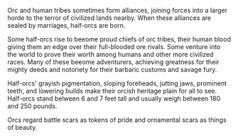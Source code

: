 Orc and human tribes sometimes form
alliances, joining forces into a larger horde to the terror
of civilized lands nearby. When these alliances are
sealed by marriages, half-orcs are born. 

Some half-orcs
rise to beeome proud chiefs of orc tribes, their human
blood giving them an edge over their full-blooded ore
rivaIs. Some venture into the world to prove their worth
among humans and other more civilized races. Many of
these beeome adventurers, achieving greatness for their
mighty deeds and notoriety for their barbaric customs
and savage fury.

Half-orcs' grayish pigmentation, sloping foreheads,
jutting jaws, prominent teeth, and lowering builds make
their orcish heritage plain for all to see. Half-orcs stand
belween 6 and 7 feet tall and usually weigh between
180 and 250 pounds.

Orcs regard battle scars as tokens of pride and
ornamental scars as things of beauty.

